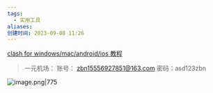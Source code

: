 ```yaml
---
tags:
  - 实用工具
aliases: 
创建时间: 2023-09-08 11:26
---
```


[clash for windows/mac/android/ios 教程](https://xn--4gq62f52gdss.com/#/knowledge)

> 一元机场：
> 账号： zbn15556927851@163.com
> 密码：asd123zbn

![image.png|775](https://zbn-picture-1319009493.cos.ap-guangzhou.myqcloud.com/public-pic/202309081133027.png)

